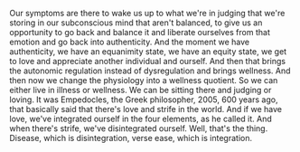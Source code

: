  Our symptoms are there to wake us up to what we're in judging that we're storing in our subconscious mind that aren't balanced, to give us an opportunity to go back and balance it and liberate ourselves from that emotion and go back into authenticity. And the moment we have authenticity, we have an equanimity state, we have an equity state, we get to love and appreciate another individual and ourself. And then that brings the autonomic regulation instead of dysregulation and brings wellness. And then now we change the physiology into a wellness quotient. So we can either live in illness or wellness. We can be sitting there and judging or loving. It was Empedocles, the Greek philosopher, 2005, 600 years ago, that basically said that there's love and strife in the world. And if we have love, we've integrated ourself in the four elements, as he called it. And when there's strife, we've disintegrated ourself. Well, that's the thing. Disease, which is disintegration, verse ease, which is integration.